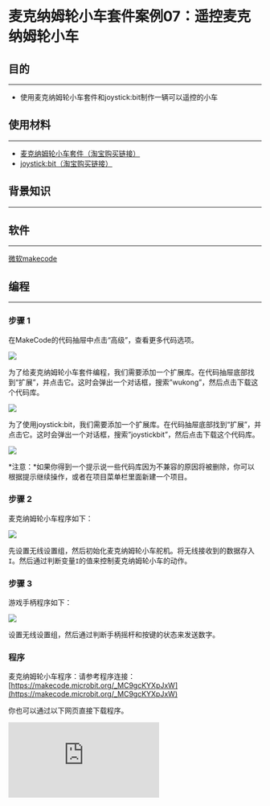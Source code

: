 ﻿---
sidebar_position: 9
sidebar_label: 遥控麦克纳姆轮小车
---

# 麦克纳姆轮小车套件案例07：遥控麦克纳姆轮小车

## 目的
---

- 使用麦克纳姆轮小车套件和joystick:bit制作一辆可以遥控的小车

## 使用材料
---

- [麦克纳姆轮小车套件（淘宝购买链接）](https://item.taobao.com/item.htm?ft=t&id=604443327840)
- [joystick:bit（淘宝购买链接）](https://item.taobao.com/item.htm?ft=t&id=582662338443)

## 背景知识
---

## 软件
---

[微软makecode](https://makecode.microbit.org/#)

## 编程
---

### 步骤 1
 在MakeCode的代码抽屉中点击“高级”，查看更多代码选项。

![](https://wiki-media-ef.oss-cn-hongkong.aliyuncs.com//images/Mecanum_wheel_car_kit_case_01_01.png)

为了给麦克纳姆轮小车套件编程，我们需要添加一个扩展库。在代码抽屉底部找到“扩展”，并点击它。这时会弹出一个对话框，搜索”wukong”，然后点击下载这个代码库。

![](https://wiki-media-ef.oss-cn-hongkong.aliyuncs.com//images/Mecanum_wheel_car_kit_case_01_02.png)

为了使用joystick:bit，我们需要添加一个扩展库。在代码抽屉底部找到“扩展”，并点击它。这时会弹出一个对话框，搜索”joystickbit”，然后点击下载这个代码库。

![](https://wiki-media-ef.oss-cn-hongkong.aliyuncs.com//images/Mecanum_wheel_car_kit_case_07_04.png)



*注意：*如果你得到一个提示说一些代码库因为不兼容的原因将被删除，你可以根据提示继续操作，或者在项目菜单栏里面新建一个项目。

### 步骤 2

麦克纳姆轮小车程序如下：


![](https://wiki-media-ef.oss-cn-hongkong.aliyuncs.com//images/Mecanum_wheel_car_kit_case_07_05.png)


先设置无线设置组，然后初始化麦克纳姆轮小车舵机。将无线接收到的数据存入`I`。然后通过判断变量`I`的值来控制麦克纳姆轮小车的动作。


### 步骤 3

游戏手柄程序如下：


![](https://wiki-media-ef.oss-cn-hongkong.aliyuncs.com//images/Mecanum_wheel_car_kit_case_07_06.png)


设置无线设置组，然后通过判断手柄摇杆和按键的状态来发送数字。


### 程序

麦克纳姆轮小车程序：请参考程序连接：[https://makecode.microbit.org/_MC9gcKYXpJxW](https://makecode.microbit.org/_MC9gcKYXpJxW)

你也可以通过以下网页直接下载程序。

<div
    style={{
        position: 'relative',
        paddingBottom: '60%',
        overflow: 'hidden',
    }}
>
    <iframe
        src="https://makecode.microbit.org/_MC9gcKYXpJxW"
        frameborder="0"
        sandbox="allow-popups allow-forms allow-scripts allow-same-origin"
        style={{
            position: 'absolute',
            width: '100%',
            height: '100%',
        }}
    />
</div>


游戏手柄程序：请参考程序连接：[https://makecode.microbit.org/_e5dHb6c9xbt8](https://makecode.microbit.org/_e5dHb6c9xbt8)

你也可以通过以下网页直接下载程序。
<div
    style={{
        position: 'relative',
        paddingBottom: '60%',
        overflow: 'hidden',
    }}
>
    <iframe
        src="https://makecode.microbit.org/_e5dHb6c9xbt8"
        frameborder="0"
        sandbox="allow-popups allow-forms allow-scripts allow-same-origin"
        style={{
            position: 'absolute',
            width: '100%',
            height: '100%',
        }}
    />
</div>

### 现象

通过游戏手柄控制小车行动。


## 思考
---

## 常见问题
---
## 相关阅读
---
